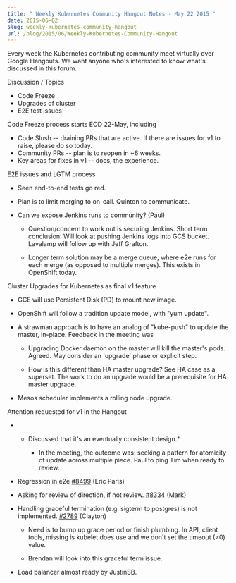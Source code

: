 ```yaml
---
title: " Weekly Kubernetes Community Hangout Notes - May 22 2015 "
date: 2015-06-02
slug: weekly-kubernetes-community-hangout
url: /blog/2015/06/Weekly-Kubernetes-Community-Hangout
---
```

Every week the Kubernetes contributing community meet virtually over Google Hangouts. We want anyone who's interested to know what's discussed in this forum.


Discussion / Topics

* Code Freeze
* Upgrades of cluster
* E2E test issues

Code Freeze process starts EOD 22-May, including

* Code Slush -- draining PRs that are active. If there are issues for v1 to raise, please do so today.
* Community PRs -- plan is to reopen in ~6 weeks.
* Key areas for fixes in v1 -- docs, the experience.

E2E issues and LGTM process

* Seen end-to-end tests go red.
* Plan is to limit merging to on-call. Quinton to communicate.
* Can we expose Jenkins runs to community? (Paul)

    * Question/concern to work out is securing Jenkins. Short term conclusion: Will look at pushing Jenkins logs into GCS bucket. Lavalamp will follow up with Jeff Grafton.

    * Longer term solution may be a merge queue, where e2e runs for each merge (as opposed to multiple merges). This exists in OpenShift today.

Cluster Upgrades for Kubernetes as final v1 feature

* GCE will use Persistent Disk (PD) to mount new image.
* OpenShift will follow a tradition update model, with "yum update".
* A strawman approach is to have an analog of "kube-push" to update the master, in-place. Feedback in the meeting was

    * Upgrading Docker daemon on the master will kill the master's pods. Agreed. May consider an 'upgrade' phase or explicit step.

    * How is this different than HA master upgrade? See HA case as a superset. The work to do an upgrade would be a prerequisite for HA master upgrade.
* Mesos scheduler implements a rolling node upgrade.

Attention requested for v1 in the Hangout

* * Discussed that it's an eventually consistent design.*

    * In the meeting, the outcome was: seeking a pattern for atomicity of update across multiple piece. Paul to ping Tim when ready to review.
* Regression in e2e [#8499][1] (Eric Paris)
* Asking for review of direction, if not review. [#8334][2] (Mark)
* Handling graceful termination (e.g. sigterm to postgres) is not implemented. [#2789][3] (Clayton)

    * Need is to bump up grace period or finish plumbing. In API, client tools, missing is kubelet does use and we don't set the timeout (>0) value.

    * Brendan will look into this graceful term issue.
* Load balancer almost ready by JustinSB.

[1]: https://github.com/GoogleCloudPlatform/kubernetes/issues/8499
[2]: https://github.com/GoogleCloudPlatform/kubernetes/pull/8334
[3]: https://github.com/GoogleCloudPlatform/kubernetes/issues/2789
